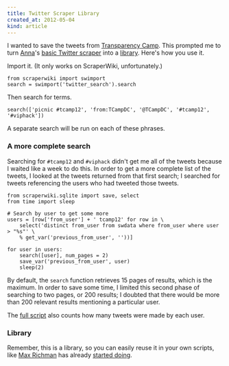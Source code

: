 ```yaml
---
title: Twitter Scraper Library 
created_at: 2012-05-04
kind: article
---
```


I wanted to save the tweets from [Transparency Camp](tcamp).
This prompted me to turn [Anna](annaps)'s [basic Twitter scraper](basic)
into a [library](twitter_search). Here's how you use it.

Import it. (It only works on ScraperWiki, unfortunately.)

    from scraperwiki import swimport
    search = swimport('twitter_search').search

Then search for terms.

    search(['picnic #tcamp12', 'from:TCampDC', '@TCampDC', '#tcamp12', '#viphack'])

A separate search will be run on each of these phrases.

### A more complete search
Searching for `#tcamp12` and `#viphack` didn't get me all of the
tweets because I waited like a week to do this. In order to get
a more complete list of the tweets, I looked at the tweets returned
from that first search; I searched for tweets referencing the users
who had tweeted those tweets.

    from scraperwiki.sqlite import save, select
    from time import sleep

    # Search by user to get some more
    users = [row['from_user'] + ' tcamp12' for row in \
        select('distinct from_user from swdata where from_user where user > "%s"' \
        % get_var('previous_from_user', ''))]
    
    for user in users:
        search([user], num_pages = 2)
        save_var('previous_from_user', user)
        sleep(2)

By default, the `search` function retrieves 15 pages of results, which
is the maximum. In order to save some time, I limited this second phase
of searching to two pages, or 200 results; I doubted that there would
be more than 200 relevant results mentioning a particular user.

The [full script](tcamp_tweets) also counts how many tweets were made
by each user.

### Library

Remember, this is a library, so you can easily reuse it in your own
scripts, like [Max Richman](max) has already [started doing](datahh_tweets).

[annaps]: https://scraperwiki.com/profiles/AnnaPS/
[basic]: https://scraperwiki.com/scrapers/basic_twitter_scraper/
[tcamp]: http://transparencycamp.org/
[twitter_search]: https://scraperwiki.com/scrapers/twitter_search/
[tcamp_tweets]: https://scraperwiki.com/scrapers/tcamp_tweets/
[datahh_tweets]: https://twitter.com/#!/datahh/status/198507824958013441
[max]: https://twitter.com/datahh/
